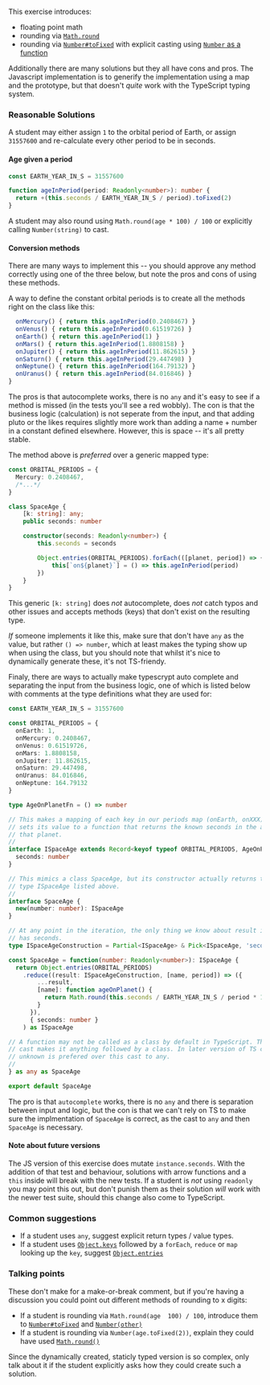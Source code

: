This exercise introduces:
- floating point math
- rounding via [`Math.round`](https://developer.mozilla.org/en-US/docs/Web/JavaScript/Reference/Global_Objects/Math/round)
- rounding via [`Number#toFixed`](https://developer.mozilla.org/en-US/docs/Web/JavaScript/Reference/Global_Objects/Number/toFixed) with explicit casting using [`Number` as a function](https://developer.mozilla.org/en-US/docs/Web/JavaScript/Reference/Global_Objects/Number#Using_Number_to_convert_a_Date_object)

Additionally there are many solutions but they all have cons and pros. The
Javascript implementation is to generify the implementation using a map and the
prototype, but that doesn't _quite_ work with the TypeScript typing system.

### Reasonable Solutions

A student may either assign `1` to the orbital period of Earth, or assign
`31557600` and re-calculate every other period to be in seconds.

#### Age given a period
```typescript
const EARTH_YEAR_IN_S = 31557600

function ageInPeriod(period: Readonly<number>): number {
  return +(this.seconds / EARTH_YEAR_IN_S / period).toFixed(2)
}
```

A student may also round using `Math.round(age * 100) / 100` or explicitly
calling `Number(string)` to cast.

#### Conversion methods
There are many ways to implement this -- you should approve any method correctly
using one of the three below, but note the pros and cons of using these methods.

A way to define the constant orbital periods is to create all the methods right
on the class like this:

```typescript
  onMercury() { return this.ageInPeriod(0.2408467) }
  onVenus() { return this.ageInPeriod(0.61519726) }
  onEarth() { return this.ageInPeriod(1) }
  onMars() { return this.ageInPeriod(1.8808158) }
  onJupiter() { return this.ageInPeriod(11.862615) }
  onSaturn() { return this.ageInPeriod(29.447498) }
  onNeptune() { return this.ageInPeriod(164.79132) }
  onUranus() { return this.ageInPeriod(84.016846) }
}
```

The pros is that autocomplete works, there is no `any` and it's easy to see if
a method is missed (in the tests you'll see a red wobbly). The con is that the
business logic (calculation) is not seperate from the input, and that adding
pluto or the likes requires slightly more work than adding a name + number in
a constant defined elsewhere. However, this is space -- it's all pretty stable.

The method above is _preferred_ over a generic mapped type:

```typescript
const ORBITAL_PERIODS = {
  Mercury: 0.2408467,
  /*...*/
}

class SpaceAge {
    [k: string]: any;
    public seconds: number

    constructor(seconds: Readonly<number>) {
        this.seconds = seconds

        Object.entries(ORBITAL_PERIODS).forEach(([planet, period]) => {
            this[`on${planet}`] = () => this.ageInPeriod(period)
        })
    }
}
```

This generic `[k: string]` does _not_ autocomplete, does _not_ catch typos and
other issues and accepts methods (keys) that don't exist on the resulting type.

_If_ someone implements it like this, make sure that don't have `any` as the
value, but rather `() => number`, which at least makes the typing show up when
using the class, but you should note that whilst it's nice to dynamically
generate these, it's not TS-friendy.

Finaly, there are ways to actually make typescrypt auto complete and separating
the input from the business logic, one of which is listed below with comments
at the type definitions what they are used for:

```typescript
const EARTH_YEAR_IN_S = 31557600

const ORBITAL_PERIODS = {
  onEarth: 1,
  onMercury: 0.2408467,
  onVenus: 0.61519726,
  onMars: 1.8808158,
  onJupiter: 11.862615,
  onSaturn: 29.447498,
  onUranus: 84.016846,
  onNeptune: 164.79132
}

type AgeOnPlanetFn = () => number

// This makes a mapping of each key in our periods map (onEarth, onXXX) and
// sets its value to a function that returns the known seconds in the age of
// that planet.
//
interface ISpaceAge extends Record<keyof typeof ORBITAL_PERIODS, AgeOnPlanetFn> {
  seconds: number
}

// This mimics a class SpaceAge, but its constructor actually returns the mapped
// type ISpaceAge listed above.
//
interface SpaceAge {
  new(number: number): ISpaceAge
}

// At any point in the iteration, the only thing we know about result is that it
// has seconds.
type ISpaceAgeConstruction = Partial<ISpaceAge> & Pick<ISpaceAge, 'seconds'>

const SpaceAge = function(number: Readonly<number>): ISpaceAge {
  return Object.entries(ORBITAL_PERIODS)
    .reduce((result: ISpaceAgeConstruction, [name, period]) => ({
        ...result,
        [name]: function ageOnPlanet() {
          return Math.round(this.seconds / EARTH_YEAR_IN_S / period * 100) / 100
        }
      }),
      { seconds: number }
    ) as ISpaceAge

// A function may not be called as a class by default in TypeScript. This double
// cast makes it anything followed by a class. In later version of TS casting to
// unknown is prefered over this cast to any.
//
} as any as SpaceAge

export default SpaceAge
```

The pro is that `autocomplete` works, there is no `any` and there is separation
between input and logic, but the con is that we can't rely on TS to make sure
the implmentation of `SpaceAge` is correct, as the cast to `any` and then
`SpaceAge` is necessary.

#### Note about future versions
The JS  version of this exercise does mutate `instance.seconds`. With the
addition of that test and behaviour, solutions with arrow functions and a `this`
inside will break with the new tests. If a student is _not_ using `readonly` you
may point this out, but don't punish them as their solution _will_ work with the
newer test suite, should this change also come to TypeScript.


### Common suggestions
- If a student uses `any`, suggest explicit return types / value types.
- If a student uses [`Object.keys`](https://developer.mozilla.org/en-US/docs/Web/JavaScript/Reference/Global_Objects/Object/keys) followed by a `forEach`, `reduce` or `map` looking up the `key`, suggest [`Object.entries`](https://developer.mozilla.org/en-US/docs/Web/JavaScript/Reference/Global_Objects/Object/entries)

### Talking points
These don't make for a make-or-break comment, but if you're having a discussion you could point out different methods of
rounding to x digits:
- If a student is rounding via `Math.round(age  100) / 100`, introduce them to [`Number#toFixed`](https://developer.mozilla.org/en-US/docs/Web/JavaScript/Reference/Global_Objects/Number/toFixed) and [`Number(other)`](https://developer.mozilla.org/en-US/docs/Web/JavaScript/Reference/Global_Objects/Number#Using_Number_to_convert_a_Date_object)
- If a student is rounding via `Number(age.toFixed(2))`, explain they could have used [`Math.round()`](https://developer.mozilla.org/en-US/docs/Web/JavaScript/Reference/Global_Objects/Math/round)

Since the dynamically created, staticly typed version is so complex, only talk
about it if the student explicitly asks how they could create such a solution.
